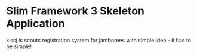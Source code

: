 # Slim Framework 3 Skeleton Application

kissj is scouts registration system for jamborees with simple idea - it has to be simple! 